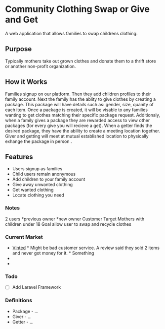 # Community Clothing Swap or Give and Get
A web application that allows families to swap childrens clothing.

## Purpose
Typically mothers take out grown clothes and donate them to a thrift store or another non-profit organization.

## How it Works
 Families signup on our platform. Then they add children profiles to their family account. Next the family has the ablity to give clothes by creating a package.  This package will have details such as: gender, size, quanity of each item.  Once a package is created, it will be visable to any families wanting to get clothes matching their specific package request.  Additionaly, when a family gives a package they are rewarded access to view other packages (for every give you will recieve a get).  When a getter finds the desired package, they have the ability to create a meeting location together.  Giver and getting will meet at mutual established location to physically exhange the package in person .

## Features
  * Users signup as families
  * Child users remain anonymous
  * Add children to your family account
  * Give away unwanted clothing
  * Get wanted clothing
  * Locate clothing you need


### Notes
 2 users 
   *previous owner
   *new owner
 Customer Target 
   Mothers with children under 18
 Goal
   allow user to swap and recycle clothes

### Current Market
   * [Vinted](https://play.google.com/store/apps/details?id=com.vinted&hl=en&gl=us)
    * Might be bad customer service. A review said they sold 2 items and never got money for it.
    * Something
   *
   *

### Todo
- [ ] Add Laravel Framework

### Definitions
* Package - ...
* Giver - ...
* Getter - ...





